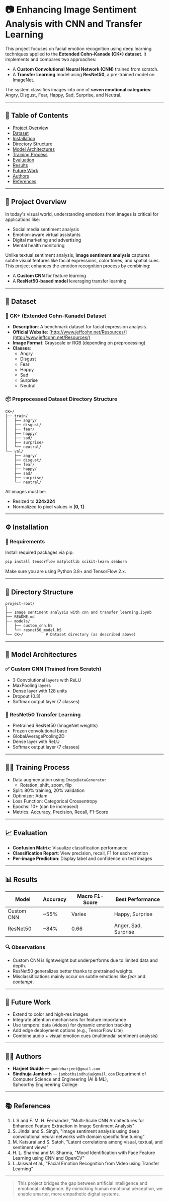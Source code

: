 # 📷 Enhancing Image Sentiment Analysis with CNN and Transfer Learning

This project focuses on facial emotion recognition using deep learning techniques applied to the **Extended Cohn-Kanade (CK+) dataset**. It implements and compares two approaches:

- A **Custom Convolutional Neural Network (CNN)** trained from scratch.
- A **Transfer Learning** model using **ResNet50**, a pre-trained model on ImageNet.

The system classifies images into one of **seven emotional categories**: Angry, Disgust, Fear, Happy, Sad, Surprise, and Neutral.

---

## 📌 Table of Contents

- [Project Overview](#-enhancing-image-sentiment-analysis-with-cnn-and-transfer-learning)
- [Dataset](#-dataset)
- [Installation](#-installation)
- [Directory Structure](#-directory-structure)
- [Model Architectures](#-model-architectures)
- [Training Process](#-training-process)
- [Evaluation](#-evaluation)
- [Results](#-results)
- [Future Work](#-future-work)
- [Authors](#-authors)
- [References](#-references)

---

## 🎯 Project Overview

In today's visual world, understanding emotions from images is critical for applications like:

- Social media sentiment analysis
- Emotion-aware virtual assistants
- Digital marketing and advertising
- Mental health monitoring

Unlike textual sentiment analysis, **image sentiment analysis** captures subtle visual features like facial expressions, color tones, and spatial cues. This project enhances the emotion recognition process by combining:

- A **Custom CNN** for feature learning
- A **ResNet50-based model** leveraging transfer learning

---

## 📁 Dataset

### 🔗 CK+ (Extended Cohn-Kanade) Dataset

- **Description**: A benchmark dataset for facial expression analysis.
- **Official Website**: [http://www.jeffcohn.net/Resources/](http://www.jeffcohn.net/Resources/)
- **Image Format**: Grayscale or RGB (depending on preprocessing)
- **Classes**:
  - Angry
  - Disgust
  - Fear
  - Happy
  - Sad
  - Surprise
  - Neutral

### 📦 Preprocessed Dataset Directory Structure

```
CK+/
├── train/
│   ├── angry/
│   ├── disgust/
│   ├── fear/
│   ├── happy/
│   ├── sad/
│   ├── surprise/
│   └── neutral/
└── val/
    ├── angry/
    ├── disgust/
    ├── fear/
    ├── happy/
    ├── sad/
    ├── surprise/
    └── neutral/
```

All images must be:
- Resized to **224x224**
- Normalized to pixel values in **[0, 1]**

---

## ⚙️ Installation

### 📌 Requirements

Install required packages via pip:

```bash
pip install tensorflow matplotlib scikit-learn seaborn
```

Make sure you are using Python 3.8+ and TensorFlow 2.x.

---

## 📂 Directory Structure

```
project-root/
│
├── Image sentiment analysis with cnn and transfer learning.ipynb
├── README.md
├── models/
│   ├── custom_cnn.h5
│   └── resnet50_model.h5
└── CK+/          # Dataset directory (as described above)
```

---

## 🧠 Model Architectures

### ✅ Custom CNN (Trained from Scratch)

- 3 Convolutional layers with ReLU
- MaxPooling layers
- Dense layer with 128 units
- Dropout (0.3)
- Softmax output layer (7 classes)

### 🔁 ResNet50 Transfer Learning

- Pretrained ResNet50 (ImageNet weights)
- Frozen convolutional base
- GlobalAveragePooling2D
- Dense layer with ReLU
- Softmax output layer (7 classes)

---

## 🏋️‍♀️ Training Process

- Data augmentation using `ImageDataGenerator`
  - Rotation, shift, zoom, flip
- Split: 80% training, 20% validation
- Optimizer: Adam
- Loss Function: Categorical Crossentropy
- Epochs: 10+ (can be increased)
- Metrics: Accuracy, Precision, Recall, F1-Score

---

## 📈 Evaluation

- **Confusion Matrix**: Visualize classification performance
- **Classification Report**: View precision, recall, F1 for each emotion
- **Per-image Prediction**: Display label and confidence on test images

---

## 📊 Results

| Model         | Accuracy | Macro F1-Score | Best Performance |
|---------------|----------|----------------|------------------|
| Custom CNN    | ~55%     | Varies         | Happy, Surprise  |
| ResNet50      | ~84%     | 0.66           | Anger, Sad, Surprise |

### 🔍 Observations

- Custom CNN is lightweight but underperforms due to limited data and depth.
- ResNet50 generalizes better thanks to pretrained weights.
- Misclassifications mainly occur on subtle emotions like *fear* and *contempt*.

---

## 🚀 Future Work

- Extend to color and high-res images
- Integrate attention mechanisms for feature importance
- Use temporal data (videos) for dynamic emotion tracking
- Add edge deployment options (e.g., TensorFlow Lite)
- Combine audio + visual emotion cues (multimodal sentiment analysis)

---

## 👨‍💻 Authors

- **Harjeet Gudde** — `guddeharjeet@gmail.com`
- **Sindhuja Jamboth** — `jambothsindhuja@gmail.com`
Department of Computer Science and Engineering (AI & ML),  
Sphoorthy Engineering College

---

## 📚 References

1. I. S and F. M. H. Fernandez, "Multi-Scale CNN Architectures for Enhanced Feature Extraction in Image Sentiment Analysis"
2. S. Jindal and S. Singh, "Image sentiment analysis using deep convolutional neural networks with domain specific fine tuning"
3. M. Katsurai and S. Satoh, "Latent correlations among visual, textual, and sentiment views"
4. H. L. Sharma and M. Sharma, "Mood Identification with Face Feature Learning using CNN and OpenCV"
5. I. Jaiswal et al., "Facial Emotion Recognition from Video using Transfer Learning"

---

> This project bridges the gap between artificial intelligence and emotional intelligence. By mimicking human emotional perception, we enable smarter, more empathetic digital systems.
